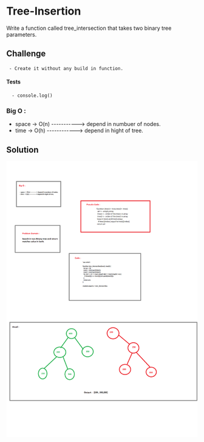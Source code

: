 #  Tree-Insertion 

Write a function called tree_intersection that takes two binary tree parameters.


## Challenge
     
     - Create it without any build in function.

#### Tests 
      
      - console.log()
   

### Big O :

  - space -> O(n) -----------> depend in numbuer of nodes.
  - time -> O(h) ------------> depend in hight of tree.
    

## Solution

![whiteboard](../../assets/treeInsertion.png)